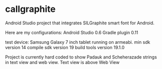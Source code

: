 callgraphite
============

Android Studio project that integrates SILGraphite smart font for Android.

Here are my configurations:
Android Studio 0.6
Gradle plugin 0.11

test device:  Samsung Galaxy 7 inch tablet running on armeabi.
min sdk version 14
compile sdk version 19
build tools version 19.1.0

Project is currently hard coded to show Padauk and Scheherazade strings in text view and web view.  Text view is above Web View
